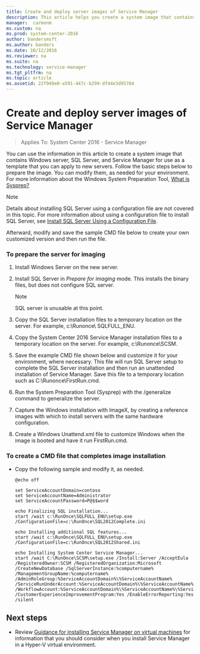 ```yaml
---
title: Create and deploy server images of Service Manager
description: This article helps you create a system image that contains software needed for use as a template so that you can apply it to new servers.
manager:  carmonm
ms.custom: na
ms.prod: system-center-2016
author: bandersmsft
ms.author: banders
ms.date: 10/12/2016
ms.reviewer: na
ms.suite: na
ms.technology: service-manager
ms.tgt_pltfrm: na
ms.topic: article
ms.assetid: 22f049e0-a591-447c-b299-df44e3d95784
---
```


# Create and deploy server images of Service Manager

>Applies To: System Center 2016 - Service Manager

You can use the information in this article to create a system image that contains Windows server, SQL Server, and Service Manager for use as a template that you can apply to new servers. Follow the basic steps below to prepare the image. You can modify them, as needed for your environment. For more information about the Windows System Preparation Tool, [What is Sysprep?](http://go.microsoft.com/fwlink/p/?LinkId=271473)  

> [!NOTE]  
>  Details about installing SQL Server using a configuration file are not covered in this topic. For more information about using a configuration file to install SQL Server, see [Install SQL Server Using a Configuration File](http://go.microsoft.com/fwlink/p/?LinkId=271474).  

 Afterward, modify and save the sample CMD file below to create your own customized version and then run the file.  

### To prepare the server for imaging  

1.  Install Windows Server on the new server.  

2.  Install SQL Server in *Prepare for imaging* mode. This installs the binary files, but does not configure SQL server.  

    > [!NOTE]  
    >  SQL server is unusable at this point.  

3.  Copy the SQL Server installation files to a temporary location on the server. For example, c:\\Runonce\\ SQLFULL\_ENU.  

4.  Copy the System Center 2016 Service Manager installation files to a temporary location on the server. For example, c:\\Runonce\\SCSM.  

5.  Save the example CMD file shown below and customize it for your environment, where necessary. This file will run SQL Server setup to complete the SQL Server installation and then run an unattended installation of Service Manager. Save this file to a temporary location such as C:\\Runonce\\FirstRun.cmd.  

6.  Run the System Preparation Tool \(Sysprep\) with the \/generalize command to generalize the server.  

7.  Capture the Windows installation with ImageX, by creating a reference images with which to install servers with the same hardware configuration.  

8.  Create a Windows Unattend.xml file to customize Windows when the image is booted and have it run FirstRun.cmd.  

### To create a CMD file that completes image installation  

-   Copy the following sample and modify it, as needed.  

    ```  
    @echo off  

    set ServiceAccountDomain=contoso  
    set ServiceAccountName=Administrator  
    set ServiceAccountPassword=P@$$word  

    echo Finalizing SQL installation...  
    start /wait c:\RunOnce\SQLFULL_ENU\setup.exe /ConfigurationFile=c:\RunOnce\SQL2012Complete.ini  

    echo Installing additional SQL features...  
    start /wait c:\RunOnce\SQLFULL_ENU\setup.exe /ConfigurationFile=c:\RunOnce\SQL2012Shared.ini  

    echo Installing System Center Service Manager...  
    start /wait C:\RunOnce\SCSM\setup.exe /Install:Server /AcceptEula /RegisteredOwner:SCSM /RegisteredOrganization:Microsoft /CreateNewDatabase /SqlServerInstance:%computername% /ManagementGroupName:%computername% /AdminRoleGroup:%ServiceAccountDomain%\%ServiceAccountName% /ServiceRunUnderAccount:%ServiceAccountDomain%\%ServiceAccountName%\%ServiceAccountPassword% /WorkflowAccount:%ServiceAccountDomain%\%ServiceAccountName%\%ServiceAccountPassword% /CustomerExperienceImprovementProgram:Yes /EnableErrorReporting:Yes /silent  

    ```  


## Next steps

- Review [Guidance for installing Service Manager on virtual machines](deploy-guidance-for-installing-system-center-2016-service-manager-on-virtual-machines.md) for information that you should consider when you install Service Manager in a Hyper-V virtual environment.
